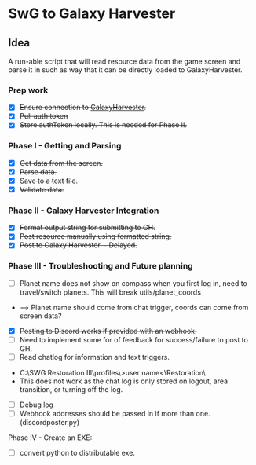 # SwG to Galaxy Harvester

## Idea

A run-able script that will read resource data from the game screen and parse it in such as way that it can be directly loaded to GalaxyHarvester.  

### Prep work

- [x] ~~Ensure connection to [GalaxyHarvester](https://github.com/pwillworth/galaxyharvester/wiki/web-Services).~~
- [x] ~~Pull auth token~~
- [x] ~~Store authToken locally. This is needed for Phase II.~~

### Phase I - Getting and Parsing

- [x] ~~Get data from the screen.~~
- [x] ~~Parse data.~~
- [x] ~~Save to a text file.~~
- [x] ~~Validate data.~~

### Phase II - Galaxy Harvester Integration

- [x] ~~Format output string for submitting to GH.~~
- [x] ~~Post resource manually using formatted string.~~
- [x] ~~Post to Galaxy Harvester. - Delayed.~~

### Phase III - Troubleshooting and Future planning

- [ ] Planet name does not show on compass when you first log in, need to travel/switch planets. This will break utils/planet_coords
- --> Planet name should come from chat trigger, coords can come from screen data?
- [x] ~~Posting to Discord works if provided with an webhook.~~
- [ ] Need to implement some for of feedback for success/failure to post to GH.
- [ ] Read chatlog for information and text triggers.
- C:\SWG Restoration III\profiles\\>user name<\Restoration\
- This does not work as the chat log is only stored on logout, area transition, or turning off the log.
- [ ] Debug log
- [ ] Webhook addresses should be passed in if more than one.(discordposter.py)

Phase IV - Create an EXE:
- [ ] convert python to distributable exe.
